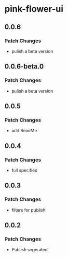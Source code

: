 # pink-flower-ui

## 0.0.6

### Patch Changes

- pulish a beta version

## 0.0.6-beta.0

### Patch Changes

- pulish a beta version

## 0.0.5

### Patch Changes

- add ReadMe

## 0.0.4

### Patch Changes

- full specified

## 0.0.3

### Patch Changes

- filters for publish

## 0.0.2

### Patch Changes

- Publish seperated
